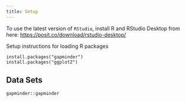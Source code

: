```yaml
---
title: Setup
---
```



To use the latest version of `RStudio`, install R and RStudio Desktop from here: <https://posit.co/download/rstudio-desktop/>

Setup instructions for loading R packages

    install.packages("gapminder")
    install.packages("ggplot2")


## Data Sets

    gapminder::gapminder

